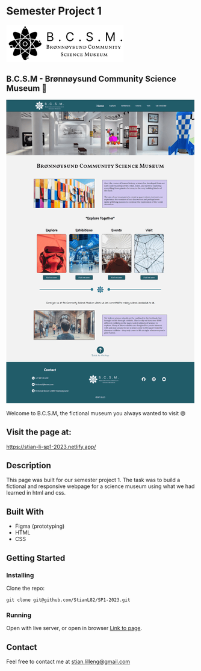 # Semester Project 1

![image](/Images/Design/Logo_plain.png)

## B.C.S.M - Brønnøysund Community Science Museum 🦴

![image](/Images/readme/screencapture-stian-li-sp1-2023-netlify-app-2024-02-19-17_55_08-min%201-min.png)

Welcome to B.C.S.M, the fictional museum you always wanted to visit 😄

## Visit the page at:

https://stian-li-sp1-2023.netlify.app/

## Description

This page was built for our semester project 1. The task was to build a fictional and responsive webpage for a science museum using what we had learned in html and css.

## Built With

- Figma (prototyping)
- HTML
- CSS

## Getting Started

### Installing

Clone the repo:

```
git clone git@github.com/StianL82/SP1-2023.git
```

### Running

Open with live server, or open in browser [Link to page](https://stian-li-sp1-2023.netlify.app/).

## Contact

Feel free to contact me at stian.lilleng@gmail.com
